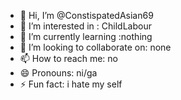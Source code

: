 - 👋 Hi, I’m @ConstispatedAsian69
- 👀 I’m interested in : ChildLabour
- 🌱 I’m currently learning :nothing
- 💞️ I’m looking to collaborate on: none
- 📫 How to reach me: no
- 😄 Pronouns: ni/ga
- ⚡ Fun fact: i hate my self

<!---
ConstispatedAsian69/ConstispatedAsian69 is a ✨ special ✨ repository because its `README.md` (this file) appears on your GitHub profile.
You can click the Preview link to take a look at your changes.
--->
